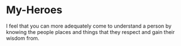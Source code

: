 # My-Heroes
I feel that you can more adequately come to understand a person by knowing the people places and things that they respect and gain their wisdom from.
